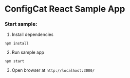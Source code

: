# ConfigCat React Sample App

### Start sample:
1. Install dependencies
```
npm install
```
2. Run sample app
```
npm start
```
3. Open browser at `http://localhost:3000/`